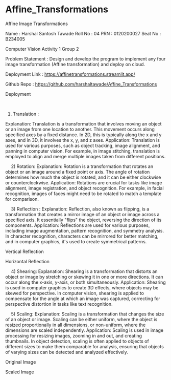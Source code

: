# Affine_Transformations
Affine Image Transformations

Name : Harshal Santosh Tawade
Roll No : 04
PRN : 0120200027
Seat No : B234005

Computer Vision
Activity 1
Group 2

Problem Statement : Design and develop the program to implement any four  image transformation (Affine transformation) and deploy on cloud.




Deployment Link : https://affinetransformations.streamlit.app/

Github Repo : https://github.com/harshaltawade/Affine_Transformations

 
Deployment 
 
 
 
1)	Translation : 

Explanation: Translation is a transformation that involves moving an object or an image from one location to another. This movement occurs along specified axes by a fixed distance. In 2D, this is typically along the x and y axes, and in 3D, it involves the x, y, and z axes.
Application: Translation is used for various purposes, such as object tracking, image alignment, and panning in computer vision. For example, in image stitching, translation is employed to align and merge multiple images taken from different positions.

 
 
 
2)	Rotation:
Explanation: Rotation is a transformation that rotates an object or an image around a fixed point or axis. The angle of rotation determines how much the object is rotated, and it can be either clockwise or counterclockwise.
Application: Rotations are crucial for tasks like image alignment, image registration, and object recognition. For example, in facial recognition, images of faces might need to be rotated to match a template for comparison.
 
 
 
3)	Reflection :
Explanation: Reflection, also known as flipping, is a transformation that creates a mirror image of an object or image across a specified axis. It essentially "flips" the object, reversing the direction of its components.
Application: Reflections are used for various purposes, including image augmentation, pattern recognition, and symmetry analysis. In character recognition, characters can be mirrored for better matching, and in computer graphics, it's used to create symmetrical patterns.
 

Vertical Reflection
 



Horizontal Reflection
 
 
4)	Shearing:
Explanation: Shearing is a transformation that distorts an object or image by stretching or skewing it in one or more directions. It can occur along the x-axis, y-axis, or both simultaneously.
Application: Shearing is used in computer graphics to create 3D effects, where objects may be skewed for perspective. In computer vision, shearing is applied to compensate for the angle at which an image was captured, correcting for perspective distortion in tasks like text recognition.
 
 
 
5)	Scaling:
Explanation: Scaling is a transformation that changes the size of an object or image. Scaling can be either uniform, where the object is resized proportionally in all dimensions, or non-uniform, where the dimensions are scaled independently.
Application: Scaling is used in image processing for resizing images, zooming in and out, and creating thumbnails. In object detection, scaling is often applied to objects of different sizes to make them comparable for analysis, ensuring that objects of varying sizes can be detected and analyzed effectively.
 

Original Image
 



Scaled Image
 
